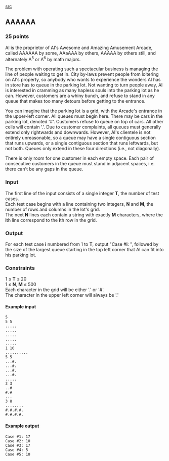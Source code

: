 [src](https://www.facebook.com/hackercup/problems.php?pid=184326661771870&round=1437956993099239)

## AAAAAA

### 25 points 

Al is the proprietor of Al's Awesome and Amazing Amusement Arcade, called
AAAAAA by some, AAaAAA by others, AAAAA by others still, and alternately
A<sup>5</sup> or A<sup>6</sup> by math majors.

The problem with operating such a spectacular business is managing the line of
people waiting to get in. City by-laws prevent people from loitering on Al's
property, so anybody who wants to experience the wonders Al has in store has
to queue in the parking lot. Not wanting to turn people away, Al is interested
in cramming as many hapless souls into the parking lot as he can. However,
customers are a whiny bunch, and refuse to stand in any queue that makes too
many detours before getting to the entrance.

You can imagine that the parking lot is a grid, with the Arcade's entrance in
the upper-left corner. All queues must begin here. There may be cars in the
parking lot, denoted '#'. Customers refuse to queue on top of cars. All other
cells will contain '.'. Due to customer complaints, all queues must generally
extend only rightwards and downwards. However, Al's clientele is not entirely
unreasonable, so a queue may have a single contiguous section that runs
upwards, or a single contiguous section that runs leftwards, but not both.
Queues only extend in these four directions (i.e., not diagonally).

There is only room for one customer in each empty space. Each pair of
consecutive customers in the queue must stand in adjacent spaces, i.e. there
can't be any gaps in the queue.

### Input

The first line of the input consists of a single integer **T**, the number of
test cases.  
Each test case begins with a line containing two integers, **N** and **M**,
the number of rows and columns in the lot's grid.  
The next **N** lines each contain a string with exactly **M** characters,
where the **i**th line correspond to the **i**th row in the grid.  

### Output

For each test case **i** numbered from 1 to **T**, output "Case #**i**: ",
followed by the size of the largest queue starting in the top left corner that
Al can fit into his parking lot.

### Constraints

1 ≤ **T** ≤ 20  
1 ≤ **N**, **M** ≤ 500  
Each character in the grid will be either '.' or '#'.  
The character in the upper left corner will always be '.'  

#### Example input

```
5
5 5
.....
.....
.....
.....
.....
1 10
..........
5 5
...#.
...#.
...#.
...#.
.....
3 3
..#
#.#
...
3 8
........
#.#.#.#.
#.#.#.#.

```

#### Example output

```
Case #1: 17
Case #2: 10
Case #3: 17
Case #4: 5
Case #5: 10

```
